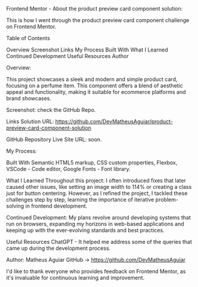 Frontend Mentor - About the product preview card component solution:

This is how I went through the product preview card component challenge on Frontend Mentor.

Table of Contents

Overview 
Screenshot 
Links 
My Process 
Built With 
What I Learned 
Continued Development 
Useful Resources 
Author

Overview:

This project showcases a sleek and modern and simple product card, focusing on a perfume item. This component offers a blend of aesthetic appeal and functionality, making it suitable for ecommerce platforms and brand showcases.

Screenshot: check the GitHub Repo.

Links Solution URL: https://github.com/DevMatheusAguiar/product-preview-card-component-solution

GitHub Repository Live Site URL: soon.

My Process:

Built With Semantic HTML5 markup, CSS custom properties, Flexbox, VSCode - Code editor, Google Fonts - Font library. 

What I Learned Throughout this project: I often introduced fixes that later caused other issues, like setting an image width to 114% or creating a class just for button centering. However, as I refined the project, I tackled these challenges step by step, learning the importance of iterative problem-solving in frontend development.

Continued Development: My plans revolve around developing systems that run on browsers, expanding my horizons in web-based applications and keeping up with the ever-evolving standards and best practices.

Useful Resources ChatGPT - It helped me address some of the queries that came up during the development process.

Author: Matheus Aguiar GitHub -> https://github.com/DevMatheusAguiar

I'd like to thank everyone who provides feedback on Frontend Mentor, as it's invaluable for continuous learning and improvement.
